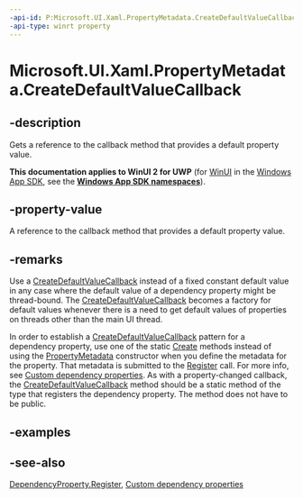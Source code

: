 ```yaml
---
-api-id: P:Microsoft.UI.Xaml.PropertyMetadata.CreateDefaultValueCallback
-api-type: winrt property
---
```


<!-- Property syntax
public Windows.UI.Xaml.CreateDefaultValueCallback CreateDefaultValueCallback { get; }
-->

# Microsoft.UI.Xaml.PropertyMetadata.CreateDefaultValueCallback

## -description
Gets a reference to the callback method that provides a default property value.

**This documentation applies to WinUI 2 for UWP** (for [WinUI](/windows/apps/winui/winui3/) in the [Windows App SDK](/windows/apps/windows-app-sdk/), see the **[Windows App SDK namespaces](/windows/windows-app-sdk/api/winrt/)**).

## -property-value
A reference to the callback method that provides a default property value.

## -remarks
Use a [CreateDefaultValueCallback](createdefaultvaluecallback.md) instead of a fixed constant default value in any case where the default value of a dependency property might be thread-bound. The [CreateDefaultValueCallback](createdefaultvaluecallback.md) becomes a factory for default values whenever there is a need to get default values of properties on threads other than the main UI thread.

In order to establish a [CreateDefaultValueCallback](createdefaultvaluecallback.md) pattern for a dependency property, use one of the static [Create](propertymetadata_create_1554665429.md) methods instead of using the [PropertyMetadata](propertymetadata_propertymetadata_425806119.md) constructor when you define the metadata for the property. That metadata is submitted to the [Register](dependencyproperty_register_928563513.md) call. For more info, see [Custom dependency properties](/windows/uwp/xaml-platform/custom-dependency-properties). As with a property-changed callback, the [CreateDefaultValueCallback](createdefaultvaluecallback.md) method should be a static method of the type that registers the dependency property. The method does not have to be public.

## -examples

## -see-also
[DependencyProperty.Register](dependencyproperty_register_928563513.md), [Custom dependency properties](/windows/uwp/xaml-platform/custom-dependency-properties)
